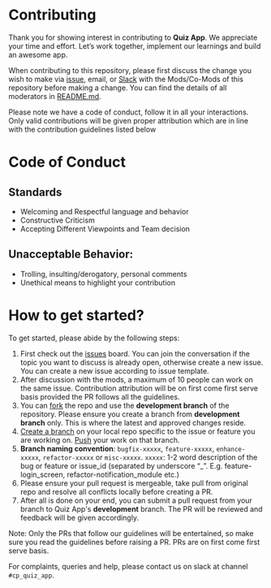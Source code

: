 # Contributing

Thank you for showing interest in contributing to **Quiz App**. We appreciate your time and effort. Let’s work together, implement our learnings and build an awesome app.

When contributing to this repository, please first discuss the change you wish to make via [issue](https://github.com/UdacityAndroidDevScholarship/quiz-app/issues), email, or [Slack](https://anddevindiascholars.slack.com) with the Mods/Co-Mods of this repository before making a change. You can find the details of all moderators in [README.md](https://github.com/UdacityAndroidDevScholarship/quiz-app/blob/master/README.md).

Please note we have a code of conduct, follow it in all your interactions.
Only valid contributions will be given proper attribution which are in line with the contribution guidelines listed below

# Code of Conduct

## Standards

* Welcoming and Respectful language and behavior
* Constructive Criticism
* Accepting Different Viewpoints and Team decision

## Unacceptable Behavior:

* Trolling, insulting/derogatory, personal comments
* Unethical means to highlight your contribution

# How to get started?

To get started, please abide by the following steps:

1. First check out the [issues](https://github.com/UdacityAndroidDevScholarship/quiz-app/issues) board. You can join the conversation if the topic you want to discuss is already open, otherwise create a new issue. You can create a new issue according to issue template.
2. After discussion with the mods, a maximum of 10 people can work on the same issue. Contribution attribution will be on first come first serve basis provided the PR follows all the guidelines. 
3. You can [fork](https://help.github.com/articles/fork-a-repo/) the repo and use the **development branch** of the repository. Please ensure you create a branch from **development branch** only. This is where the latest and approved changes reside.
4. [Create a branch](https://github.com/Kunena/Kunena-Forum/wiki/Create-a-new-branch-with-git-and-manage-branches) on your local repo specific to the issue or feature you are working on. [Push](https://help.github.com/articles/pushing-to-a-remote/) your work on that branch.
5. **Branch naming convention**: `bugfix-xxxxx`, `feature-xxxxx`, `enhance-xxxxx`, `refactor-xxxxx` or `misc-xxxxx`.
`xxxxx`: 1-2 word description of the bug or feature or issue_id (separated by underscore “_”. E.g. feature-login_screen, refactor-notification_module etc.)
6. Please ensure your pull request is mergeable, take pull from original repo and resolve all conflicts locally before creating a PR.
7. After all is done on your end, you can submit a pull request from your branch to Quiz App's **development** branch. The PR will be reviewed and feedback will be given accordingly.

Note: Only the PRs that follow our guidelines will be entertained, so make sure you read the guidelines before raising a PR. PRs are on first come first serve basis.
 
For complaints, queries and help, please contact us on slack at channel `#cp_quiz_app`.
